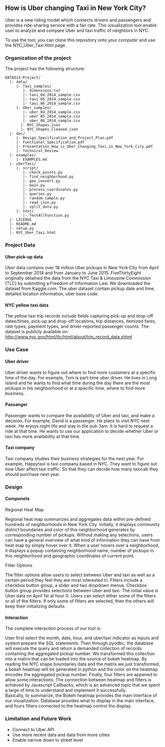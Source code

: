 ## How is Uber changing Taxi in New York City?

Uber is a new riding model which connects drivers and passengers and provides ride-sharing service with a fair rate. This visualization tool enable user to analyze and compare Uber and taxi traffic of neighbors in NYC. 

To use the tool, you can clone this repository onto your computer and use the NYC_Uber_Taxi.html page.


### Organization of the  project

The project has the following structure:

    DATA515-Project/
      |- data/
         |- Taxi_samples/
            |- dimensions.txt
            |- taxi_04_2014_sample.csv
            |- taxi_05_2014_sample.csv
            |- taxi_06_2014_sample.csv
         |- Uber_samples/
            |- uber_04_2014_sample.csv
            |- uber_05_2014_sample.csv
            |- uber_06_2014_sample.csv
     	   |- NYC_Shapes.json
     	   |- NYC_Shapes_Cleaned.json     	 
      |- doc/
         |- Design_Specification_and_Project_Plan.pdf
         |- Functional_Specification.pdf
         |- Presentation_How_is_Uber_Changing_Taxi_in_New_York_City.pdf
         |- Technical_Review
      |- examples/
         |- EXAMPLES.md
      |- uberTaxi/
         |- script/
            |- check_points.py
            |- find_neighborhood.py
            |- geo_convert.py
            |- main.py
            |- process_coordinates.py
            |- queries.py
            |- random_sample.py
            |- read_json.py
            |- split_data.py
         |- test/
            |- TestAllFunction.py
      |- LICENSE
      |- README.md
      |- setup.py
      |- NYC_Uber_Taxi.html
      

### Project Data

#### Uber pick-up data

Uber data contains over 18 million Uber pickups in New York City from April to September 2014 and from January to June 2015. FiveThirtyEight originally obtained the data from the NYC Taxi & Limousine Commission (TLC) by submitting a Freedom of Information Law. We downloaded the dataset from Kaggle.com. The uber dataset contain pickup date and time, detailed location information, uber base code. 

#### NYC yellow taxi data

The yellow taxi trip records include fields capturing pick-up and drop-off dates/times, pick-up and drop-off locations, trip distances, itemized fares, rate types, payment types, and driver-reported passenger counts. The dataset is publicly available on: http://www.nyc.gov/html/tlc/html/about/trip_record_data.shtml



### Use Case 

#### Uber driver

Uber driver wants to figure out where to find more customers at a specific time of the day. For example, Tom is part-time uber driver. He lives in Long Island and he wants to find what time during the day there are the most pickups in his neighborhood or at a specific time, where to find more business.

#### Passanger

Passenger wants to compare the availability of Uber and taxi, and make a decision. For example, David is a passenger. He plans to visit NYC next week. He enjoys night life and stay in the pub 3am. It is hard to request a ride at that time. He wants to use our application to decide whether Uber or taxi has more availability at that time.

#### Taxi company 

Taxi company studies their business strategies for the next year. For example, Happytaxi is taxi company based in NYC. They want to figure out how Uber affect taxi traffic. So that they can decide how many taxicab they should purchase next year.



### Design
#### Componets

Regional Heat Map

Regional heat map summarizes and aggregates data within pre-defined hundreds of neighborhoods in New York City. Initially, it displays community district boundaries and color of this neighborhood generates by corresponding number of pickups. Without making any selections, users can have a general overview of what kind of information they can have from heat map by simply hover over it. When a user hovers over a neighborhood, it displays a popup containing neighborhood name, number of pickups in this neighborhood and geographic coordinates of current point. 

Filter Options

The filter options allow users to select between Uber and taxi as well as a certain period they feel they are most interested in. Filters include a checkbox button group, a slider and two dropdown menus. Checkbox button group provides selections between Uber and taxi. The initial value is Uber data on April 1st at hour 0. Users can select either some of the filters or all of the filters. If only some of filters are selected, then the others will keep their initializing defaults.

#### Interaction
The complete interaction process of our tool is: 

User first select the month, date, hour, and uber/taxi indicator as inputs and system prepare the SQL statements. Then through pyodbc, the database will execute the query and return a demanded collection of records containing the aggregated pickup number. We transformed this collection into a matrix that can be loaded into the source of bokeh heatmap. By reading the NYC shape boundaries data and the matrix we just transformed, a bokeh heatmap will be generated in python and the color on the heatmap encodes the aggregated pickup number. Finally, four filters are appened to allow some interactions. The connection between heatmap and filters is achieved by Javascript Callbacks, which is an advanced topic that we spent a large of time to understand and implement it successfully.   
Basically, to summarize, the Bokeh heatmap provides the main interface of our visualization. Database provides what to display in the main interface, and fours filters connected to the heatmap control the display.


### Limitation and Future Work
* Connect to Uber API
* Use more recent data and data from more cities
* Enable narrow down to street level


